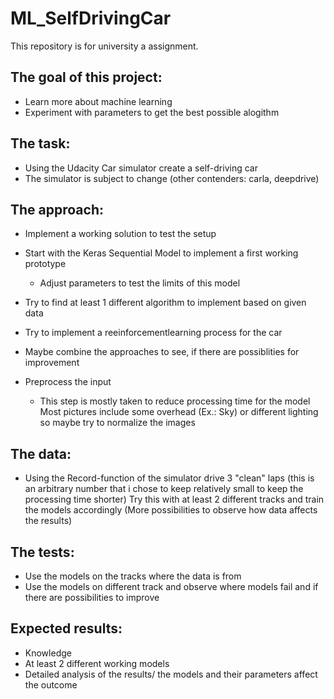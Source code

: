 # ML_SelfDrivingCar
This repository is for university a assignment.

## The goal of this project:
  - Learn more about machine learning
  - Experiment with parameters to get the best possible alogithm
  
## The task:
  - Using the Udacity Car simulator create a self-driving car
  - The simulator is subject to change (other contenders: carla, deepdrive)
 
## The approach:
  - Implement a working solution to test the setup
  - Start with the Keras Sequential Model to implement a first working prototype
      + Adjust parameters to test the limits of this model
  - Try to find at least 1 different algorithm to implement based on given data
  - Try to implement a reeinforcementlearning process for the car
  - Maybe combine the approaches to see, if there are possiblities for improvement
  
  - Preprocess the input
      + This step is mostly taken to reduce processing time for the model
        Most pictures include some overhead (Ex.: Sky) or different lighting so maybe try to normalize the images
  
## The data:
  - Using the Record-function of the simulator drive 3 "clean" laps (this is an arbitrary number that i chose to keep relatively small to keep the processing time shorter)
    Try this with at least 2 different tracks and train the models accordingly (More possibilities to observe how data affects the results)
    
## The tests:
  - Use the models on the tracks where the data is from
  - Use the models on different track and observe where models fail and if there are possibilities to improve
    
## Expected results:
  - Knowledge
  - At least 2 different working models
  - Detailed analysis of the results/ the models and their parameters affect the outcome
